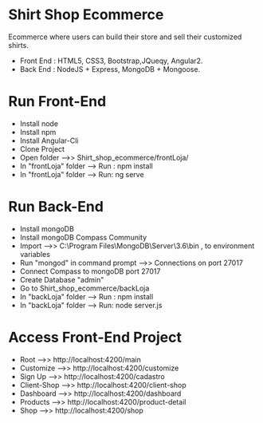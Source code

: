 # Shirt Shop Ecommerce
 Ecommerce where users can build their store and sell their customized shirts.
 
* Front End : HTML5, CSS3, Bootstrap,JQueqy, Angular2.
* Back End : NodeJS + Express, MongoDB + Mongoose. 


# Run Front-End

* Install node
* Install npm
* Install Angular-Cli
* Clone Project
* Open folder -->> Shirt_shop_ecommerce/frontLoja/
* In "frontLoja" folder --> Run : npm install
* In "frontLoja" folder --> Run: ng serve

# Run Back-End

* Install mongoDB
* Install mongoDB Compass Community
* Import -->> C:\Program Files\MongoDB\Server\3.6\bin , to environment variables
* Run "mongod" in command prompt -->> Connections on port 27017
* Connect Compass to mongoDB port 27017
* Create Database "admin"
* Go to  Shirt_shop_ecommerce/backLoja
* In "backLoja" folder --> Run : npm install
* In "backLoja" folder --> Run: node server.js

# Access Front-End Project 

* Root -->>  http://localhost:4200/main
* Customize -->>  http://localhost:4200/customize
* Sign Up -->>  http://localhost:4200/cadastro
* Client-Shop -->> http://localhost:4200/client-shop
* Dashboard -->> http://localhost:4200/dashboard
* Products -->> http://localhost:4200/product-detail
* Shop -->> http://localhost:4200/shop
